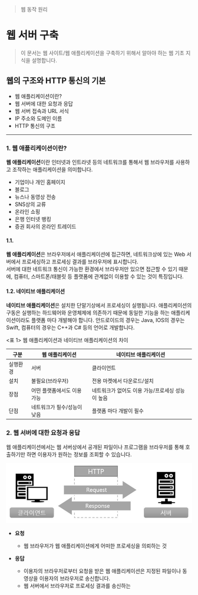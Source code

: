 > 웹 동작 원리<br>

# 웹 서버 구축

> 이 문서는 웹 사이트/웹 애플리케이션을 구축하기 위해서 알아야 하는 웹 기초 지식을 설명합니다.<br>

## 웹의 구조와 HTTP 통신의 기본

- 웹 애플리케이션이란?
- 웹 서버에 대한 요청과 응답
- 웹 서버 접속과 URL 서식
- IP 주소와 도메인 이름
- HTTP 통신의 구조

---
### 1. 웹 애플리케이션이란?

**웹 애플리케이션**이란 인터넷과 인트라넷 등의 네트워크를 통해서 웹 브라우저를 사용하고 조작하는 애플리케이션을 의미합니다.

- 기업이나 개인 홈페이지
- 블로그
- 뉴스나 동영상 전송
- SNS상의 교류
- 온라인 쇼핑
- 은행 인터넷 뱅킹
- 증권 회사의 온라인 트레이드

#### 1.1. 

**웹 애플리케이션**은 브라우저에서 애플리케이션에 접근하면, 네트워크상에 있는 Web 서버에서 프로세싱하고 프로세싱 결과를 브라우저에 표시합니다.  
서버에 대한 네트워크 통신이 가능한 환경에서 브라우저만 있으면 접근할 수 있기 때문에, 컴퓨터, 스마트폰/태블릿 등 플랫폼에 관계없이 이용할 수 있는 것이 특징입니다.  

#### 1.2. 네이티브 애플리케이션

**네이티브 애플리케이션**은 설치한 단말기상에서 프로세싱이 실행됩니다.  애플리케이션의 구동은 실행하는 하드웨어와 운영체제에 의존하기 때문에 동일한 기능을 하는 애플리케이션이라도 플랫폼 마다 개발해야 합니다.
안드로이드의 경우는 Java, IOS의 경우는 Swift, 컴퓨터의 경우는 C++과 C# 등의 언어로 개발합니다.

<표 1> 웹 애플리케이션과 네이티브 애플리케이션의 차이

|구분|웹 애플리케이션|네이티브 애플리케이션|
|---|---|---|
|실행환경|서버|클라이언트|
|설치|불필요(브라우저)|전용 마켓에서 다운로드/설치|
|장점|어떤 플랫폼에서도 이용 가능|네트워크가 없어도 이용 가능/프로세싱 성능이 높음|
|단점|네트워크가 필수/성능이 낮음|플랫폼 마다 개발이 필수|

### 2. 웹 서버에 대한 요청과 응답

웹 애플리케이션에서는 웹 서버상에서 공개된 파일이나 프로그램을 브라우저를 통해 호출하기만 하면 이용자가 원하는 정보를 조회할 수 있습니다.

![웹서버동작원리](./img/web-01-fig1.jpg)

- **요청**
    - 웹 브라우저가 웹 애플리케이션에게 어떠한 프로세싱을 의뢰하는 것
    
- **응답**
    - 이용자의 브라우저로부터 요청을 받은 웹 애플리케이션은 지정된 파일이나 동영상을 이용자의 브라우저로 송신합니다.
    - 웹 서버에서 브라우저로 프로세싱 결과를 송신하는 






